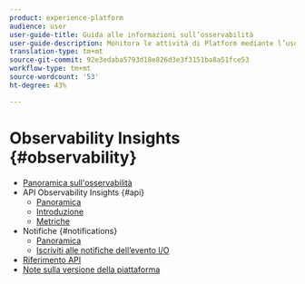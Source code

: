 ```yaml
---
product: experience-platform
audience: user
user-guide-title: Guida alle informazioni sull’osservabilità
user-guide-description: Monitora le attività di Platform mediante l’uso di metriche statistiche e notifiche di eventi.
translation-type: tm+mt
source-git-commit: 92e3edaba5793d18e826d3e3f3151ba8a51fce53
workflow-type: tm+mt
source-wordcount: '53'
ht-degree: 43%

---
```



# Observability Insights {#observability}

* [Panoramica sull&#39;osservabilità](home.md)
* API Observability Insights {#api}
   * [Panoramica](api/overview.md)
   * [Introduzione](api/getting-started.md)
   * [Metriche](api/metrics.md)
* Notifiche {#notifications}
   * [Panoramica](notifications/overview.md)
   * [Iscriviti alle notifiche dell’evento I/O](notifications/subscribe.md)
* [Riferimento API](https://www.adobe.io/apis/experienceplatform/home/api-reference.html#!acpdr/swagger-specs/observability-insights.yaml)
* [Note sulla versione della piattaforma](https://www.adobe.com/go/platform-release-notes-en)